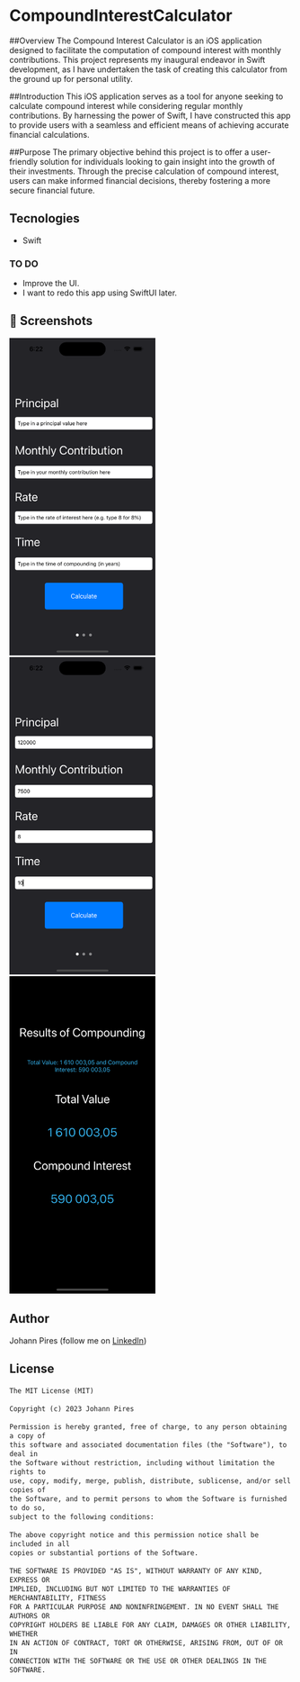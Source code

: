# CompoundInterestCalculator

##Overview
The Compound Interest Calculator is an iOS application designed to facilitate the computation of compound interest with monthly contributions. This project represents my inaugural endeavor in Swift development, as I have undertaken the task of creating this calculator from the ground up for personal utility.

##Introduction
This iOS application serves as a tool for anyone seeking to calculate compound interest while considering regular monthly contributions. By harnessing the power of Swift, I have constructed this app to provide users with a seamless and efficient means of achieving accurate financial calculations.

##Purpose
The primary objective behind this project is to offer a user-friendly solution for individuals looking to gain insight into the growth of their investments. Through the precise calculation of compound interest, users can make informed financial decisions, thereby fostering a more secure financial future.

## Tecnologies
* Swift

### TO DO
- Improve the UI.
- I want to redo this app using SwiftUI later.

## :camera_flash: Screenshots
<!-- You can add more screenshots here if you like -->

<img src="/Screenshots/Homescreen.png" width="260">&emsp;<img src="/Screenshots/Homescreen2.png" width="260">&emsp;<img src="/Screenshots/Result.png" width="260">

## Author
Johann Pires (follow me on [LinkedIn](https://www.linkedin.com/in/johann-p-261961215/))

## License
```
The MIT License (MIT)

Copyright (c) 2023 Johann Pires

Permission is hereby granted, free of charge, to any person obtaining a copy of
this software and associated documentation files (the "Software"), to deal in
the Software without restriction, including without limitation the rights to
use, copy, modify, merge, publish, distribute, sublicense, and/or sell copies of
the Software, and to permit persons to whom the Software is furnished to do so,
subject to the following conditions:

The above copyright notice and this permission notice shall be included in all
copies or substantial portions of the Software.

THE SOFTWARE IS PROVIDED "AS IS", WITHOUT WARRANTY OF ANY KIND, EXPRESS OR
IMPLIED, INCLUDING BUT NOT LIMITED TO THE WARRANTIES OF MERCHANTABILITY, FITNESS
FOR A PARTICULAR PURPOSE AND NONINFRINGEMENT. IN NO EVENT SHALL THE AUTHORS OR
COPYRIGHT HOLDERS BE LIABLE FOR ANY CLAIM, DAMAGES OR OTHER LIABILITY, WHETHER
IN AN ACTION OF CONTRACT, TORT OR OTHERWISE, ARISING FROM, OUT OF OR IN
CONNECTION WITH THE SOFTWARE OR THE USE OR OTHER DEALINGS IN THE SOFTWARE.
